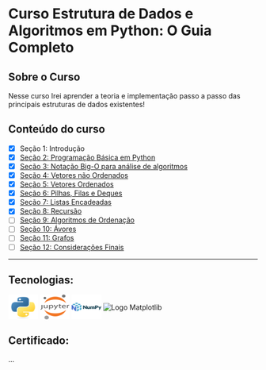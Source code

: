 # **Curso Estrutura de Dados e Algoritmos em Python: O Guia Completo**

## Sobre o Curso  

Nesse curso Irei aprender a teoria e implementação passo a passo das principais estruturas de dados existentes!

## Conteúdo do curso

- [x] Seção 1: Introdução  
- [x] [Seção 2: Programação Básica em Python](https://github.com/Joao-Inacio/IA_e_Machine_Learning/tree/main/0.0-Revisão)
- [x] [Seção 3: Notação Big-O para análise de algoritmos](https://github.com/Joao-Inacio/Estrutura-de-Dados-e-Algoritmos-em-Python/tree/main/Notacao-Big-O)
- [x] [Seção 4: Vetores não Ordenados](https://github.com/Joao-Inacio/Estrutura-de-Dados-e-Algoritmos-em-Python/tree/main/Vetores-nao-Ordenado)
- [x] [Seção 5: Vetores Ordenados](https://github.com/Joao-Inacio/Estrutura-de-Dados-e-Algoritmos-em-Python/tree/main/Vetores-Ordenados)
- [x] [Seção 6: Pilhas, Filas e Deques](https://github.com/Joao-Inacio/Estrutura-de-Dados-e-Algoritmos-em-Python/tree/main/Pilhas-Filas-Deques)
- [x] [Seção 7: Listas Encadeadas](https://github.com/Joao-Inacio/Estrutura-de-Dados-e-Algoritmos-em-Python/tree/main/Listas-Encadeadas)
- [x] [Seção 8: Recursão](https://github.com/Joao-Inacio/Estrutura-de-Dados-e-Algoritmos-em-Python/tree/main/Recursao)
- [ ] [Seção 9: Algoritmos de Ordenação]()
- [ ] [Seção 10: Ávores]()
- [ ] [Seção 11: Grafos]()
- [ ] [Seção 12: Considerações Finais]()

---

## **Tecnologias:**

<div>
    <img align="center" src="https://raw.githubusercontent.com/devicons/devicon/master/icons/python/python-original.svg" alt="Logo Python" height="50" width="60" />
    <img align="center" src="https://raw.githubusercontent.com/devicons/devicon/master/icons/jupyter/jupyter-original-wordmark.svg" alt="Logo Jupyter" height="50" width="60" />
    <img align="center" src="https://raw.githubusercontent.com/devicons/devicon/master/icons/numpy/numpy-original-wordmark.svg" alt="Logo Numpy" height="50" width="60" />
    <img align="center" src="https://matplotlib.org/3.1.1/_static/logo2_compressed.svg" alt="Logo Matplotlib" height="50" width="60" />
</div>

## **Certificado:**

...
